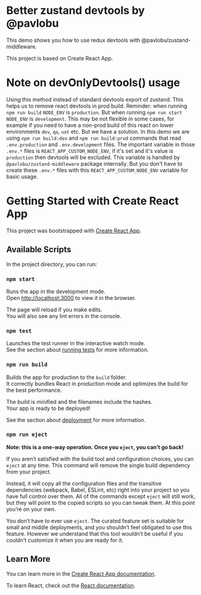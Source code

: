 # Better zustand devtools by @pavlobu
This demo shows you how to use redux devtools with @pavlobu/zustand-middleware. 

This project is based on Create React App.

# Note on devOnlyDevtools() usage
Using this method instead of standard devtools export of zustand.
This helps us to remove react devtools in prod build. Reminder:
when running `npm run build` `NODE_ENV` is `production`. But
when running `npm run start` `NODE_ENV` is `development`. This may be not flexible in
some cases, for example if you need to have a non-prod build of this react on lower environments
`dev`, `qa`, `uat` etc.
But we have a solution. In this demo we are using `npm run build:dev` and `npm run build:prod`
commands that read `.env.production` and `.env.development` files.
The important variable in those `.env.*` files is `REACT_APP_CUSTOM_NODE_ENV`, if it's set
and it's value is `production` then devtools will be excluded. This variable is handled by 
`@pavlobu/zustand-middleware` package internally. But you don't have to create these `.env.*` files
with this `REACT_APP_CUSTOM_NODE_ENV` variable for basic usage.

# Getting Started with Create React App

This project was bootstrapped with [Create React App](https://github.com/facebook/create-react-app).

## Available Scripts

In the project directory, you can run:

### `npm start`

Runs the app in the development mode.\
Open [http://localhost:3000](http://localhost:3000) to view it in the browser.

The page will reload if you make edits.\
You will also see any lint errors in the console.

### `npm test`

Launches the test runner in the interactive watch mode.\
See the section about [running tests](https://facebook.github.io/create-react-app/docs/running-tests) for more information.

### `npm run build`

Builds the app for production to the `build` folder.\
It correctly bundles React in production mode and optimizes the build for the best performance.

The build is minified and the filenames include the hashes.\
Your app is ready to be deployed!

See the section about [deployment](https://facebook.github.io/create-react-app/docs/deployment) for more information.

### `npm run eject`

**Note: this is a one-way operation. Once you `eject`, you can’t go back!**

If you aren’t satisfied with the build tool and configuration choices, you can `eject` at any time. This command will remove the single build dependency from your project.

Instead, it will copy all the configuration files and the transitive dependencies (webpack, Babel, ESLint, etc) right into your project so you have full control over them. All of the commands except `eject` will still work, but they will point to the copied scripts so you can tweak them. At this point you’re on your own.

You don’t have to ever use `eject`. The curated feature set is suitable for small and middle deployments, and you shouldn’t feel obligated to use this feature. However we understand that this tool wouldn’t be useful if you couldn’t customize it when you are ready for it.

## Learn More

You can learn more in the [Create React App documentation](https://facebook.github.io/create-react-app/docs/getting-started).

To learn React, check out the [React documentation](https://reactjs.org/).
